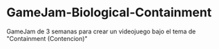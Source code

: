 # GameJam-Biological-Containment
GameJam de 3 semanas para crear un videojuego bajo el tema de "Containment (Contencion)"
